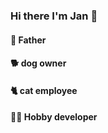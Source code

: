 ### Hi there I'm Jan 👋


#### 🐥 Father 
#### 🐕 dog owner 
#### 🐈 cat employee
#### 👨‍💻 Hobby developer
